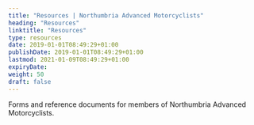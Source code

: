 ```yaml
---
title: "Resources | Northumbria Advanced Motorcyclists"
heading: "Resources"
linktitle: "Resources"
type: resources
date: 2019-01-01T08:49:29+01:00
publishDate: 2019-01-01T08:49:29+01:00
lastmod: 2021-01-09T08:49:29+01:00
expiryDate: 
weight: 50
draft: false
---
```


Forms and reference documents for members of Northumbria Advanced Motorcyclists.